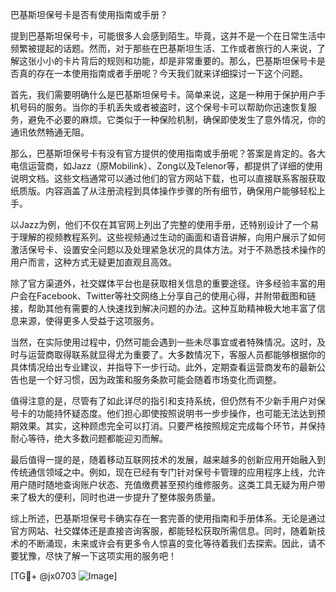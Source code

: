 巴基斯坦保号卡是否有使用指南或手册？

提到巴基斯坦保号卡，可能很多人会感到陌生。毕竟，这并不是一个在日常生活中频繁被提起的话题。然而，对于那些在巴基斯坦生活、工作或者旅行的人来说，了解这张小小的卡片背后的规则和功能，却是非常重要的。那么，巴基斯坦保号卡是否真的存在一本使用指南或者手册呢？今天我们就来详细探讨一下这个问题。

首先，我们需要明确什么是巴基斯坦保号卡。简单来说，这是一种用于保护用户手机号码的服务。当你的手机丢失或者被盗时，这个保号卡可以帮助你迅速恢复服务，避免不必要的麻烦。它类似于一种保险机制，确保即使发生了意外情况，你的通讯依然畅通无阻。

那么，巴基斯坦保号卡有没有官方提供的使用指南或手册呢？答案是肯定的。各大电信运营商，如Jazz（原Mobilink）、Zong以及Telenor等，都提供了详细的使用说明文档。这些文档通常可以通过他们的官方网站下载，也可以直接联系客服获取纸质版。内容涵盖了从注册流程到具体操作步骤的所有细节，确保用户能够轻松上手。

以Jazz为例，他们不仅在其官网上列出了完整的使用手册，还特别设计了一个易于理解的视频教程系列。这些视频通过生动的画面和语音讲解，向用户展示了如何激活保号卡、设置安全问题以及处理紧急状况的具体方法。对于不熟悉技术操作的用户而言，这种方式无疑更加直观且高效。

除了官方渠道外，社交媒体平台也是获取相关信息的重要途径。许多经验丰富的用户会在Facebook、Twitter等社交网络上分享自己的使用心得，并附带截图和链接，帮助其他有需要的人快速找到解决问题的办法。这种互助精神极大地丰富了信息来源，使得更多人受益于这项服务。

当然，在实际使用过程中，仍然可能会遇到一些未尽事宜或者特殊情况。这时，及时与运营商取得联系就显得尤为重要了。大多数情况下，客服人员都能够根据你的具体情况给出专业建议，并指导下一步行动。此外，定期查看运营商发布的最新公告也是一个好习惯，因为政策和服务条款可能会随着市场变化而调整。

值得注意的是，尽管有了如此详尽的指引和支持系统，但仍然有不少新手用户对保号卡的功能持怀疑态度。他们担心即使按照说明书一步步操作，也可能无法达到预期效果。其实，这种顾虑完全可以打消。只要严格按照规定完成每个环节，并保持耐心等待，绝大多数问题都能迎刃而解。

最后值得一提的是，随着移动互联网技术的发展，越来越多的创新应用开始融入到传统通信领域之中。例如，现在已经有专门针对保号卡管理的应用程序上线，允许用户随时随地查询账户状态、充值缴费甚至预约维修服务。这类工具无疑为用户带来了极大的便利，同时也进一步提升了整体服务质量。

综上所述，巴基斯坦保号卡确实存在一套完善的使用指南和手册体系。无论是通过官方网站、社交媒体还是直接咨询客服，都能轻松获取所需信息。同时，随着新技术的不断涌现，未来或许会有更多令人惊喜的变化等待着我们去探索。因此，请不要犹豫，尽快了解一下这项实用的服务吧！

[TG💪+ @jx0703 ![Image](https://github.com/user-attachments/assets/dbca1d08-cadb-493c-b0ec-ad6f7a83f270)]